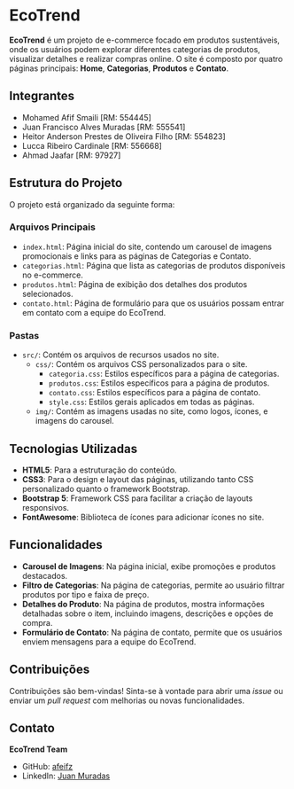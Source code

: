 # EcoTrend

**EcoTrend** é um projeto de e-commerce focado em produtos sustentáveis, onde os usuários podem explorar diferentes categorias de produtos, visualizar detalhes e realizar compras online. O site é composto por quatro páginas principais: **Home**, **Categorias**, **Produtos** e **Contato**.


## Integrantes
- Mohamed Afif Smaili [RM: 554445]
- Juan Francisco Alves Muradas [RM: 555541] 
- Heitor Anderson Prestes de Oliveira Filho [RM: 554823]
- Lucca Ribeiro Cardinale [RM: 556668]
- Ahmad Jaafar [RM: 97927]

## Estrutura do Projeto

O projeto está organizado da seguinte forma:

### Arquivos Principais

- `index.html`: Página inicial do site, contendo um carousel de imagens promocionais e links para as páginas de Categorias e Contato.
- `categorias.html`: Página que lista as categorias de produtos disponíveis no e-commerce.
- `produtos.html`: Página de exibição dos detalhes dos produtos selecionados.
- `contato.html`: Página de formulário para que os usuários possam entrar em contato com a equipe do EcoTrend.

### Pastas

- `src/`: Contém os arquivos de recursos usados no site.
  - `css/`: Contém os arquivos CSS personalizados para o site.
    - `categoria.css`: Estilos específicos para a página de categorias.
    - `produtos.css`: Estilos específicos para a página de produtos.
    - `contato.css`: Estilos específicos para a página de contato.
    - `style.css`: Estilos gerais aplicados em todas as páginas.
  - `img/`: Contém as imagens usadas no site, como logos, ícones, e imagens do carousel.

## Tecnologias Utilizadas

- **HTML5**: Para a estruturação do conteúdo.
- **CSS3**: Para o design e layout das páginas, utilizando tanto CSS personalizado quanto o framework Bootstrap.
- **Bootstrap 5**: Framework CSS para facilitar a criação de layouts responsivos.
- **FontAwesome**: Biblioteca de ícones para adicionar ícones no site.

## Funcionalidades

- **Carousel de Imagens**: Na página inicial, exibe promoções e produtos destacados.
- **Filtro de Categorias**: Na página de categorias, permite ao usuário filtrar produtos por tipo e faixa de preço.
- **Detalhes do Produto**: Na página de produtos, mostra informações detalhadas sobre o item, incluindo imagens, descrições e opções de compra.
- **Formulário de Contato**: Na página de contato, permite que os usuários enviem mensagens para a equipe do EcoTrend.


## Contribuições

Contribuições são bem-vindas! Sinta-se à vontade para abrir uma _issue_ ou enviar um _pull request_ com melhorias ou novas funcionalidades.

## Contato

**EcoTrend Team**  
- GitHub: [afeifz](https://github.com/afeifz)
- LinkedIn: [Juan Muradas](https://www.linkedin.com/in/juan-muradas/)
